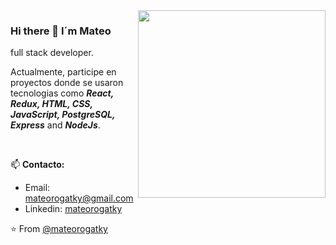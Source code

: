 <img align='right' src="https://res.cloudinary.com/ddhkec46t/image/upload/v1669176390/dibujo-dibujos-animados-programador_29937-8176-removebg-preview_j3eefg.png" width="300">

### Hi there 👋 I´m Mateo

full stack developer.

Actualmente, participe en proyectos donde se usaron tecnologias como **_React, Redux, HTML, CSS, JavaScript, PostgreSQL, Express_** and **_NodeJs_**.

<br>

📫 **Contacto:**
- Email: mateorogatky@gmail.com
- Linkedin: [mateorogatky](https://www.linkedin.com/in/mateo-rogatky)

⭐️ From [@mateorogatky](https://github.com/mateorogatky)

<!--
**mateorogatky/mateorogatky** is a ✨ _special_ ✨ repository because its `README.md` (this file) appears on your GitHub profile.

Here are some ideas to get you started:

- 🔭 I’m currently working on ...
- 🌱 I’m currently learning ...
- 👯 I’m looking to collaborate on ...
- 🤔 I’m looking for help with ...
- 💬 Ask me about ...
- 📫 How to reach me: ...
- 😄 Pronouns: ...
- ⚡ Fun fact: ...
-->
